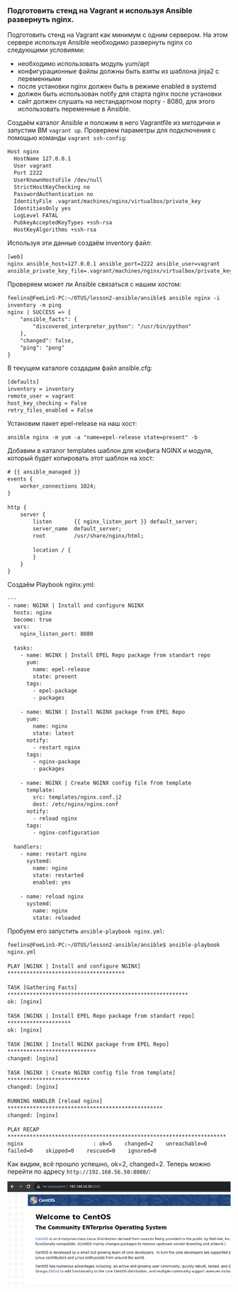 ### Подготовить стенд на Vagrant и используя Ansible развернуть nginx.

Подготовить стенд на Vagrant как минимум с одним сервером. На этом
сервере используя Ansible необходимо развернуть nginx со следующими
условиями:
- необходимо использовать модуль yum/apt
- конфигурационные файлы должны быть взяты из шаблона jinja2 с
переменными
- после установки nginx должен быть в режиме enabled в systemd
- должен быть использован notify для старта nginx после установки
- сайт должен слушать на нестандартном порту - 8080, для этого использовать переменные в Ansible.


Создаём каталог Ansible и положим в него Vagrantfile из методички и запустим ВМ `vagrant up`.
Проверяем параметры для подключения с помощью команды `vagrant ssh-config`:
```
Host nginx
  HostName 127.0.0.1
  User vagrant
  Port 2222
  UserKnownHostsFile /dev/null
  StrictHostKeyChecking no
  PasswordAuthentication no
  IdentityFile .vagrant/machines/nginx/virtualbox/private_key
  IdentitiesOnly yes
  LogLevel FATAL
  PubkeyAcceptedKeyTypes +ssh-rsa
  HostKeyAlgorithms +ssh-rsa
```

Используя эти данные создаём inventory файл:
```
[web]
nginx ansible_host=127.0.0.1 ansible_port=2222 ansible_user=vagrant ansible_private_key_file=.vagrant/machines/nginx/virtualbox/private_key
```

Проверяем может ли Ansible связаться с нашим хостом:
```
feelins@FeeLinS-PC:~/OTUS/lesson2-ansible/ansible$ ansible nginx -i inventory -m ping
nginx | SUCCESS => {
    "ansible_facts": {
        "discovered_interpreter_python": "/usr/bin/python"
    },
    "changed": false,
    "ping": "pong"
}
```

В текущем каталоге создадим файл ansible.cfg:
```
[defaults]
inventory = inventory
remote_user = vagrant
host_key_checking = False
retry_files_enabled = False
```

Установим пакет epel-release на наш хост:
```
ansible nginx -m yum -a "name=epel-release state=present" -b
```

Добавим в каталог templates шаблон для конфига NGINX и модуля, который будет
копировать этот шаблон на хост:
```
# {{ ansible_managed }}
events {
    worker_connections 1024;
}

http {
    server {
        listen       {{ nginx_listen_port }} default_server;
        server_name  default_server;
        root         /usr/share/nginx/html;

        location / {
        }
    }
}
```

Создаём Playbook nginx.yml:
```
---
- name: NGINX | Install and configure NGINX
  hosts: nginx
  become: true
  vars:
    nginx_listen_port: 8080

  tasks:
    - name: NGINX | Install EPEL Repo package from standart repo
      yum:
        name: epel-release
        state: present
      tags:
        - epel-package
        - packages

    - name: NGINX | Install NGINX package from EPEL Repo
      yum:
        name: nginx
        state: latest
      notify:
        - restart nginx
      tags:
        - nginx-package
        - packages

    - name: NGINX | Create NGINX config file from template
      template:
        src: templates/nginx.conf.j2
        dest: /etc/nginx/nginx.conf
      notify:
        - reload nginx
      tags:
        - nginx-configuration

  handlers:
    - name: restart nginx
      systemd:
        name: nginx
        state: restarted
        enabled: yes
    
    - name: reload nginx
      systemd:
        name: nginx
        state: reloaded
```

Пробуем его запустить `ansible-playbook nginx.yml`:
```
feelins@FeeLinS-PC:~/OTUS/lesson2-ansible/ansible$ ansible-playbook nginx.yml

PLAY [NGINX | Install and configure NGINX] *************************************

TASK [Gathering Facts] *********************************************************
ok: [nginx]

TASK [NGINX | Install EPEL Repo package from standart repo] ********************
ok: [nginx]

TASK [NGINX | Install NGINX package from EPEL Repo] ****************************
changed: [nginx]

TASK [NGINX | Create NGINX config file from template] **************************
changed: [nginx]

RUNNING HANDLER [reload nginx] *************************************************
changed: [nginx]

PLAY RECAP *********************************************************************
nginx                      : ok=5    changed=2    unreachable=0    failed=0    skipped=0    rescued=0    ignored=0   
```
Как видим, всё прошло успешно, ok=2, changed=2. Теперь можно перейти по адресу `http://192.168.56.50:8080/`:

![Скрин](https://github.com/FeeLinS9/lesson2/blob/master/picture.png)


